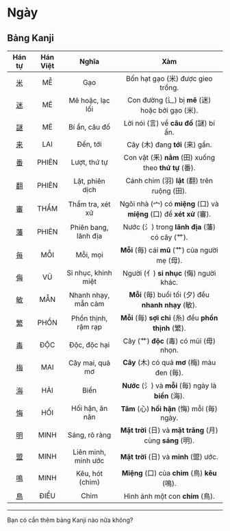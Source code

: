 # Ngày

## Bảng Kanji

| Hán tự | Hán Việt | Nghĩa | Xàm |
| :---: | :---: | :---: | :---: |
| [<span class="stroke-order">米</span>](https://mazii.net/vi-VN/search/kanji/javi/%E7%B1%B3) | MỄ | Gạo | Bốn hạt gạo (米) được gieo trồng. |
| [<span class="stroke-order">迷</span>](https://mazii.net/vi-VN/search/kanji/javi/%E8%BF%B7) | MÊ | Mê hoặc, lạc lối | Con đường (辶) bị **mê** (迷) hoặc bởi gạo (米). |
| [<span class="stroke-order">謎</span>](https://mazii.net/vi-VN/search/kanji/javi/%E8%AC%8E) | MÊ | Bí ẩn, câu đố | Lời nói (言) về **câu đố** (謎) bí ẩn. |
| [<span class="stroke-order">来</span>](https://mazii.net/vi-VN/search/kanji/javi/%E6%9D%A5) | LAI | Đến, tới | Cây (木) đang **tới** (来) gần. |
| [<span class="stroke-order">番</span>](https://mazii.net/vi-VN/search/kanji/javi/%E7%95%AA) | PHIÊN | Lượt, thứ tự | Con vật (釆) **nằm** (田) xuống theo **thứ tự** (番). |
| [<span class="stroke-order">翻</span>](https://mazii.net/vi-VN/search/kanji/javi/%E7%BF%BB) | PHIÊN | Lật, phiên dịch | Cánh chim (羽) **lật** (翻) trên ruộng (田). |
| [<span class="stroke-order">審</span>](https://mazii.net/vi-VN/search/kanji/javi/%E5%AF%A9) | THẨM | Thẩm tra, xét xử | Ngôi nhà (宀) có **miệng** (口) và **miệng** (口) để **xét xử** (審). |
| [<span class="stroke-order">藩</span>](https://mazii.net/vi-VN/search/kanji/javi/%E8%97%A9) | PHIÊN | Phiên bang, lãnh địa | Nước (氵) trong **lãnh địa** (藩) có cây (艹). |
| [<span class="stroke-order">毎</span>](https://mazii.net/vi-VN/search/kanji/javi/%E6%AF%8E) | MỖI | Mỗi, mọi | **Mỗi** (毎) cái **mũ** (艹) của người mẹ (母). |
| [<span class="stroke-order">侮</span>](https://mazii.net/vi-VN/search/kanji/javi/%E4%BE%AE) | VŨ | Sỉ nhục, khinh miệt | Người (亻) **sỉ nhục** (侮) người khác. |
| [<span class="stroke-order">敏</span>](https://mazii.net/vi-VN/search/kanji/javi/%E6%95%8F) | MẪN | Nhanh nhạy, mẫn cảm | **Mỗi** (毎) buổi tối (夕) đều **nhanh nhạy** (敏). |
| [<span class="stroke-order">繁</span>](https://mazii.net/vi-VN/search/kanji/javi/%E7%B9%81) | PHỒN | Phồn thịnh, rậm rạp | **Mỗi** (毎) **sợi chỉ** (糸) đều **phồn thịnh** (繁). |
| [<span class="stroke-order">毒</span>](https://mazii.net/vi-VN/search/kanji/javi/%E6%AF%92) | ĐỘC | Độc, độc hại | Cây (艹) **độc** (毒) có mũi (毋) nhọn. |
| [<span class="stroke-order">梅</span>](https://mazii.net/vi-VN/search/kanji/javi/%E6%A2%85) | MAI | Cây mai, quả mơ | **Cây** (木) có quả **mơ** (梅) màu đen (毎). |
| [<span class="stroke-order">海</span>](https://mazii.net/vi-VN/search/kanji/javi/%E6%B5%B7) | HẢI | Biển | **Nước** (氵) và **mỗi** (毎) ngày là **biển** (海). |
| [<span class="stroke-order">悔</span>](https://mazii.net/vi-VN/search/kanji/javi/%E6%82%94) | HỐI | Hối hận, ăn năn | **Tâm** (心) **hối hận** (悔) mỗi (毎) ngày. |
| [<span class="stroke-order">明</span>](https://mazii.net/vi-VN/search/kanji/javi/%E6%98%8E) | MINH | Sáng, rõ ràng | **Mặt trời** (日) và **mặt trăng** (月) cùng **sáng** (明). |
| [<span class="stroke-order">盟</span>](https://mazii.net/vi-VN/search/kanji/javi/%E7%9B%9F) | MINH | Liên minh, minh ước | **Mặt trời** (日) và **minh** (盟) ước. |
| [<span class="stroke-order">鳴</span>](https://mazii.net/vi-VN/search/kanji/javi/%E9%B3%B4) | MINH | Kêu, hót (chim) | **Miệng** (口) của **chim** (鳥) **kêu** (鳴). |
| [<span class="stroke-order">鳥</span>](https://mazii.net/vi-VN/search/kanji/javi/%E9%B3%A5) | ĐIỂU | Chim | Hình ảnh một con **chim** (鳥). |

----

Bạn có cần thêm bảng Kanji nào nữa không?